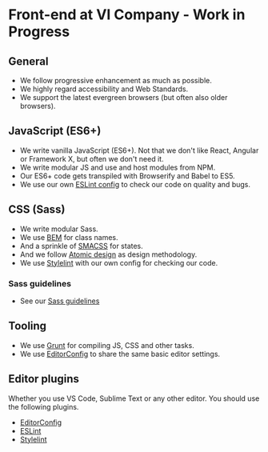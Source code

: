 # Front-end at VI Company - Work in Progress

## General

* We follow progressive enhancement as much as possible.
* We highly regard accessibility and Web Standards.
* We support the latest evergreen browsers (but often also older browsers).

## JavaScript (ES6+)

* We write vanilla JavaScript (ES6+). Not that we don't like React, Angular or Framework X, but often we don't need it.
* We write modular JS and use and host modules from NPM.
* Our ES6+ code gets transpiled with Browserify and Babel to ES5.
* We use our own [ESLint config](https://github.com/vicompany/eslint-config-vi) to check our code on quality and bugs.

## CSS (Sass)

* We write modular Sass.
* We use [BEM](https://en.bem.info) for class names.
* And a sprinkle of [SMACSS](https://smacss.com) for states.
* And we follow [Atomic design](http://atomicdesign.bradfrost.com) as design methodology.
* We use [Stylelint](http://stylelint.io) with our own config for checking our code.

### Sass guidelines

* See our [Sass guidelines](SASS.md)

## Tooling

* We use [Grunt](http://gruntjs.com/) for compiling JS, CSS and other tasks.
* We use [EditorConfig](http://editorconfig.org) to share the same basic editor settings.

## Editor plugins

Whether you use VS Code, Sublime Text or any other editor. You should use the following plugins.

* [EditorConfig](http://editorconfig.org)
* [ESLint](http://eslint.org)
* [Stylelint](http://stylelint.io)